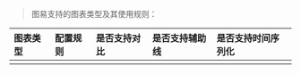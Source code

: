 > 图易支持的图表类型及其使用规则：

| 图表类型 | 配置规则 | 是否支持对比 | 是否支持辅助线 | 是否支持时间序列化 |
| :--- | :--- | :--- | :--- | :--- |
|  |  |  |  |  |



